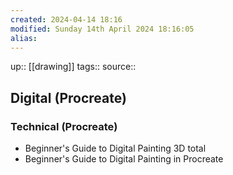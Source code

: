 ```yaml
---
created: 2024-04-14 18:16
modified: Sunday 14th April 2024 18:16:05
alias:
---
```

up::  [[drawing]]
tags::
source::
## Digital (Procreate)




### Technical (Procreate)
- Beginner's Guide to Digital Painting 3D total
- Beginner's Guide to Digital Painting in Procreate
